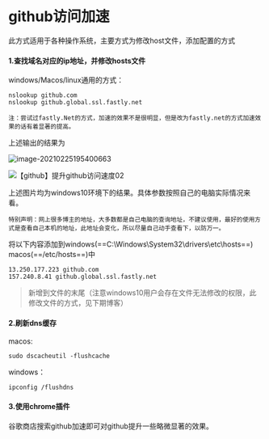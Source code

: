 # github访问加速

此方式适用于各种操作系统，主要方式为修改host文件，添加配置的方式

#### 1.查找域名对应的ip地址，并修改hosts文件

windows/Macos/linux通用的方式：

~~~shell
nslookup github.com
nslookup github.global.ssl.fastly.net
~~~

`注：尝试过fastly.Net的方式，加速的效果不是很明显，但是改为fastly.net的方式加速效果的话有着显著的提高。`

上述输出的结果为

![image-20210225195400663](https://cdn.jsdelivr.net/gh/liuhuanhuan963019/blogPicture/md_photos/%E3%80%90github%E3%80%91%E6%8F%90%E5%8D%87github%E8%AE%BF%E9%97%AE%E9%80%9F%E5%BA%A601.png)

![【github】提升github访问速度02](https://cdn.jsdelivr.net/gh/liuhuanhuan963019/blogPicture/md_photos/%E3%80%90github%E3%80%91%E6%8F%90%E5%8D%87github%E8%AE%BF%E9%97%AE%E9%80%9F%E5%BA%A602.png)

上述图片均为windows10环境下的结果。具体参数按照自己的电脑实际情况来看。

`特别声明：网上很多博主的地址，大多数都是自己电脑的查询地址，不建议使用，最好的使用方式是查看自己本机的地址，此地址会变化，所以尽量自己动手查看下，以防万一。`

将以下内容添加到windows(==C:\Windows\System32\drivers\etc\hosts==) macos(==/etc/hosts==)中

~~~shell
13.250.177.223 github.com
157.240.8.41 github.global.ssl.fastly.net
~~~

> 新增到文件的末尾（注意windows10用户会存在文件无法修改的权限，此修改文件的方式，见下期博客）



#### 2.刷新dns缓存

macos:

~~~shell
sudo dscacheutil -flushcache
~~~

windows：

~~~shell
ipconfig /flushdns
~~~

#### 3.使用chrome插件

谷歌商店搜索github加速即可对github提升一些略微显著的效果。

